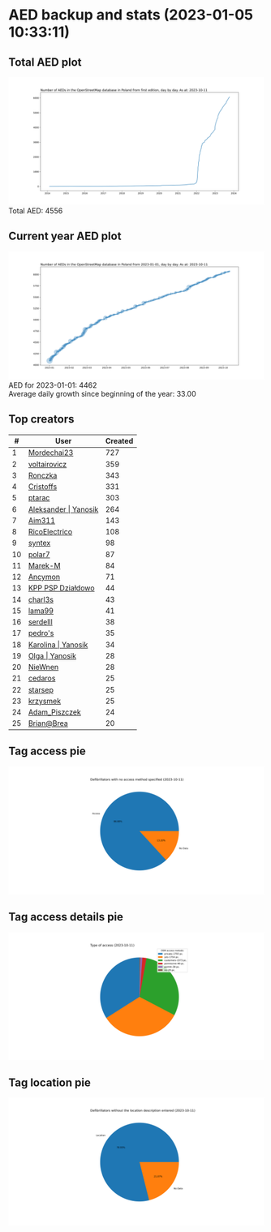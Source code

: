 # AED backup and stats (2023-01-05 10:33:11)


## Total AED plot
![](report_data/total_aed.svg)
Total AED: 4556

## Current year AED plot
![](report_data/current_year_aed.svg)\
AED for 2023-01-01: 4462\
Average daily growth since beginning of the year: 33.00

## Top creators
| # | User | Created |
| ------------- | ------------- | ------------- |
| 1 | [Mordechai23](<https://www.openstreetmap.org/user/Mordechai23>) | 727 |
| 2 | [voltairovicz](<https://www.openstreetmap.org/user/voltairovicz>) | 359 |
| 3 | [Ronczka](<https://www.openstreetmap.org/user/Ronczka>) | 343 |
| 4 | [Cristoffs](<https://www.openstreetmap.org/user/Cristoffs>) | 331 |
| 5 | [ptarac](<https://www.openstreetmap.org/user/ptarac>) | 303 |
| 6 | [Aleksander &#124; Yanosik](<https://www.openstreetmap.org/user/Aleksander &#124; Yanosik>) | 264 |
| 7 | [Aim311](<https://www.openstreetmap.org/user/Aim311>) | 143 |
| 8 | [RicoElectrico](<https://www.openstreetmap.org/user/RicoElectrico>) | 108 |
| 9 | [syntex](<https://www.openstreetmap.org/user/syntex>) | 98 |
| 10 | [polar7](<https://www.openstreetmap.org/user/polar7>) | 87 |
| 11 | [Marek-M](<https://www.openstreetmap.org/user/Marek-M>) | 84 |
| 12 | [Ancymon](<https://www.openstreetmap.org/user/Ancymon>) | 71 |
| 13 | [KPP PSP Działdowo](<https://www.openstreetmap.org/user/KPP PSP Działdowo>) | 44 |
| 14 | [charl3s](<https://www.openstreetmap.org/user/charl3s>) | 43 |
| 15 | [lama99](<https://www.openstreetmap.org/user/lama99>) | 41 |
| 16 | [serdelll](<https://www.openstreetmap.org/user/serdelll>) | 38 |
| 17 | [pedro's](<https://www.openstreetmap.org/user/pedro's>) | 35 |
| 18 | [Karolina &#124; Yanosik](<https://www.openstreetmap.org/user/Karolina &#124; Yanosik>) | 34 |
| 19 | [Olga &#124; Yanosik](<https://www.openstreetmap.org/user/Olga &#124; Yanosik>) | 28 |
| 20 | [NieWnen](<https://www.openstreetmap.org/user/NieWnen>) | 28 |
| 21 | [cedaros](<https://www.openstreetmap.org/user/cedaros>) | 25 |
| 22 | [starsep](<https://www.openstreetmap.org/user/starsep>) | 25 |
| 23 | [krzysmek](<https://www.openstreetmap.org/user/krzysmek>) | 25 |
| 24 | [Adam_Piszczek](<https://www.openstreetmap.org/user/Adam_Piszczek>) | 24 |
| 25 | [Brian@Brea](<https://www.openstreetmap.org/user/Brian@Brea>) | 20 |

## Tag access pie
![](report_data/tag_access.svg)

## Tag access details pie
![](report_data/tag_access_details.svg)

## Tag location pie
![](report_data/tag_location.svg)
